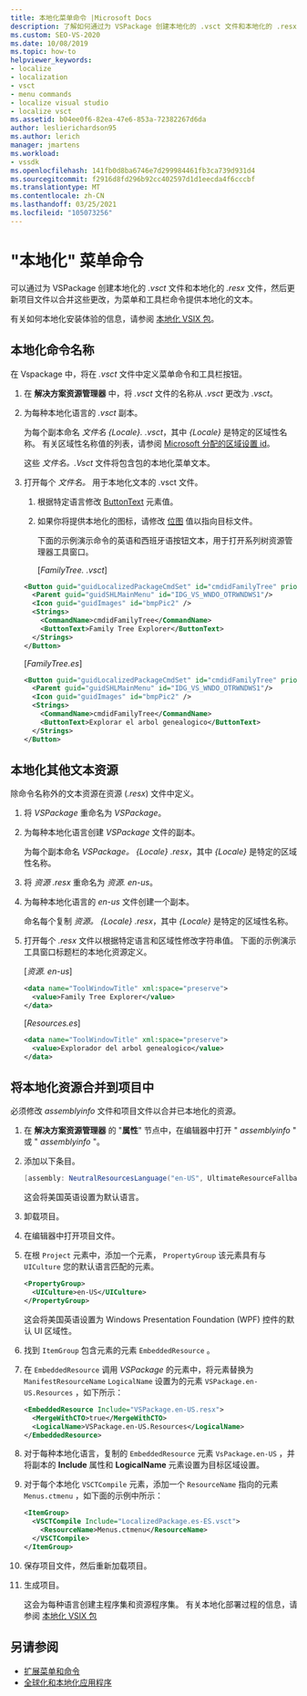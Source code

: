 ```yaml
---
title: 本地化菜单命令 |Microsoft Docs
description: 了解如何通过为 VSPackage 创建本地化的 .vsct 文件和本地化的 .resx 文件来提供菜单和工具栏命令的本地化文本。
ms.custom: SEO-VS-2020
ms.date: 10/08/2019
ms.topic: how-to
helpviewer_keywords:
- localize
- localization
- vsct
- menu commands
- localize visual studio
- localize vsct
ms.assetid: b04ee0f6-82ea-47e6-853a-72382267d6da
author: leslierichardson95
ms.author: lerich
manager: jmartens
ms.workload:
- vssdk
ms.openlocfilehash: 141fb0d8ba6746e7d299984461fb3ca739d931d4
ms.sourcegitcommit: f2916d8fd296b92cc402597d1d1eecda4f6cccbf
ms.translationtype: MT
ms.contentlocale: zh-CN
ms.lasthandoff: 03/25/2021
ms.locfileid: "105073256"
---
```

# <a name="localize-menu-commands"></a>"本地化" 菜单命令

可以通过为 VSPackage 创建本地化的 *.vsct* 文件和本地化的 *.resx* 文件，然后更新项目文件以合并这些更改，为菜单和工具栏命令提供本地化的文本。

有关如何本地化安装体验的信息，请参阅 [本地化 VSIX 包](../extensibility/localizing-vsix-packages.md)。

## <a name="localize-command-names"></a>本地化命令名称

在 Vspackage 中，将在 *.vsct* 文件中定义菜单命令和工具栏按钮。

1. 在 **解决方案资源管理器** 中，将 *.vsct* 文件的名称从 *.vsct* 更改为 *.vsct*。

2. 为每种本地化语言的 *.vsct* 副本。

    为每个副本命名 *文件名 {Locale}. .vsct*，其中 *{Locale}* 是特定的区域性名称。 有关区域性名称值的列表，请参阅 [Microsoft 分配的区域设置 id](/windows/uwp/publish/supported-languages)。

    这些 *文件名。.Vsct* 文件将包含包的本地化菜单文本。

3. 打开每个 *文件名。* 用于本地化文本的 .vsct 文件。

   1. 根据特定语言修改 [ButtonText](../extensibility/buttontext-element.md) 元素值。

   2. 如果你将提供本地化的图标，请修改 [位图](../extensibility/bitmap-element.md) 值以指向目标文件。

      下面的示例演示命令的英语和西班牙语按钮文本，用于打开系列树资源管理器工具窗口。

      [*FamilyTree. .vsct*]

   ```xml
   <Button guid="guidLocalizedPackageCmdSet" id="cmdidFamilyTree" priority="0x0100" type="Button">
     <Parent guid="guidSHLMainMenu" id="IDG_VS_WNDO_OTRWNDWS1"/>
     <Icon guid="guidImages" id="bmpPic2" />
     <Strings>
       <CommandName>cmdidFamilyTree</CommandName>
       <ButtonText>Family Tree Explorer</ButtonText>
     </Strings>
   </Button>
   ```

    [*FamilyTree.es*]

   ```xml
   <Button guid="guidLocalizedPackageCmdSet" id="cmdidFamilyTree" priority="0x0100" type="Button">
     <Parent guid="guidSHLMainMenu" id="IDG_VS_WNDO_OTRWNDWS1"/>
     <Icon guid="guidImages" id="bmpPic2" />
     <Strings>
       <CommandName>cmdidFamilyTree</CommandName>
       <ButtonText>Explorar el arbol genealogico</ButtonText>
     </Strings>
   </Button>
   ```

## <a name="localize-other-text-resources"></a>本地化其他文本资源

除命令名称外的文本资源在资源 (*.resx*) 文件中定义。

1. 将 *VSPackage* 重命名为 *VSPackage*。

2. 为每种本地化语言创建 *VSPackage* 文件的副本。

     为每个副本命名 *VSPackage。 {Locale} .resx*，其中 *{Locale}* 是特定的区域性名称。

3. 将 *资源 .resx* 重命名为 *资源. en-us*。

4. 为每种本地化语言的 *en-us* 文件创建一个副本。

     命名每个复制 *资源。 {Locale} .resx*，其中 *{Locale}* 是特定的区域性名称。

5. 打开每个 *.resx* 文件以根据特定语言和区域性修改字符串值。 下面的示例演示工具窗口标题栏的本地化资源定义。

     [*资源. en-us*]

    ```xml
    <data name="ToolWindowTitle" xml:space="preserve">
      <value>Family Tree Explorer</value>
    </data>
    ```

     [*Resources.es*]

    ```xml
    <data name="ToolWindowTitle" xml:space="preserve">
      <value>Explorador del arbol genealogico</value>
    </data>
    ```

## <a name="incorporate-localized-resources-into-the-project"></a>将本地化资源合并到项目中

必须修改 *assemblyinfo* 文件和项目文件以合并已本地化的资源。

1. 在 **解决方案资源管理器** 的 "**属性**" 节点中，在编辑器中打开 " *assemblyinfo* " 或 " *assemblyinfo* "。

2. 添加以下条目。

    ```csharp
    [assembly: NeutralResourcesLanguage("en-US", UltimateResourceFallbackLocation.Satellite)]
    ```

     这会将美国英语设置为默认语言。

3. 卸载项目。

4. 在编辑器中打开项目文件。

5. 在根 `Project` 元素中，添加一个元素， `PropertyGroup` 该元素具有与 `UICulture` 您的默认语言匹配的元素。

    ```xml
    <PropertyGroup>
      <UICulture>en-US</UICulture>
    </PropertyGroup>
    ```

     这会将美国英语设置为 Windows Presentation Foundation (WPF) 控件的默认 UI 区域性。

6. 找到 `ItemGroup` 包含元素的元素 `EmbeddedResource` 。

7. 在 `EmbeddedResource` 调用 *VSPackage* 的元素中，将元素替换为 `ManifestResourceName` `LogicalName` 设置为的元素 `VSPackage.en-US.Resources` ，如下所示：

    ```xml
    <EmbeddedResource Include="VSPackage.en-US.resx">
      <MergeWithCTO>true</MergeWithCTO>
      <LogicalName>VSPackage.en-US.Resources</LogicalName>
    </EmbeddedResource>
    ```

8. 对于每种本地化语言，复制的  `EmbeddedResource` 元素 `VsPackage.en-US` ，并将副本的 **Include** 属性和 **LogicalName** 元素设置为目标区域设置。

9. 对于每个本地化 `VSCTCompile` 元素，添加一个 `ResourceName` 指向的元素 `Menus.ctmenu` ，如下面的示例中所示：

    ```xml
    <ItemGroup>
      <VSCTCompile Include="LocalizedPackage.es-ES.vsct">
        <ResourceName>Menus.ctmenu</ResourceName>
      </VSCTCompile>
    </ItemGroup>
    ```

10. 保存项目文件，然后重新加载项目。

11. 生成项目。

     这会为每种语言创建主程序集和资源程序集。 有关本地化部署过程的信息，请参阅 [本地化 VSIX 包](../extensibility/localizing-vsix-packages.md)

## <a name="see-also"></a>另请参阅

- [扩展菜单和命令](../extensibility/extending-menus-and-commands.md)
- [全球化和本地化应用程序](../ide/globalizing-and-localizing-applications.md)
